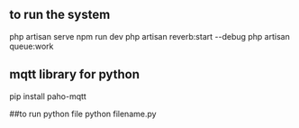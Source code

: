 ## to run the system

php artisan serve
npm run dev
php artisan reverb:start --debug
php artisan queue:work

## mqtt library for python
pip install paho-mqtt

##to run python file
python filename.py
